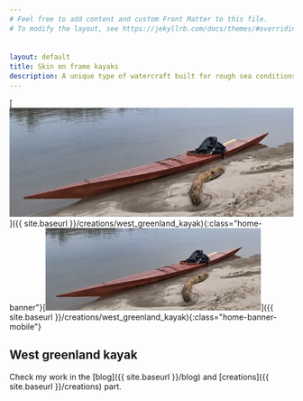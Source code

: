 ```yaml
---
# Feel free to add content and custom Front Matter to this file.
# To modify the layout, see https://jekyllrb.com/docs/themes/#overriding-theme-defaults


layout: default
title: Skin on frame kayaks
description: A unique type of watercraft built for rough sea conditions and hunting. It's hard to call them replicas, but Man Boat builds a very similar type of kayak using traditional techniques passed down through generations of Arctic builders.
---
```


[![home_banner](/assets/images/covers/home_banner.webp)]({{ site.baseurl }}/creations/west_greenland_kayak){:class="home-banner"}[![home_banner](/assets/images/covers/home_banner_mobile.webp)]({{ site.baseurl }}/creations/west_greenland_kayak){:class="home-banner-mobile"}


## West greenland kayak
Check my work in the [blog]({{ site.baseurl }}/blog) and [creations]({{ site.baseurl }}/creations) part.
